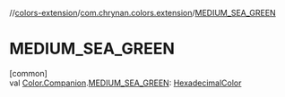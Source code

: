 //[colors-extension](../../index.md)/[com.chrynan.colors.extension](index.md)/[MEDIUM_SEA_GREEN](-m-e-d-i-u-m_-s-e-a_-g-r-e-e-n.md)

# MEDIUM_SEA_GREEN

[common]\
val [Color.Companion](../../../colors-core/colors-core/com.chrynan.colors/-color/-companion/index.md).[MEDIUM_SEA_GREEN](-m-e-d-i-u-m_-s-e-a_-g-r-e-e-n.md): [HexadecimalColor](../../../colors-core/colors-core/com.chrynan.colors/-hexadecimal-color/index.md)
